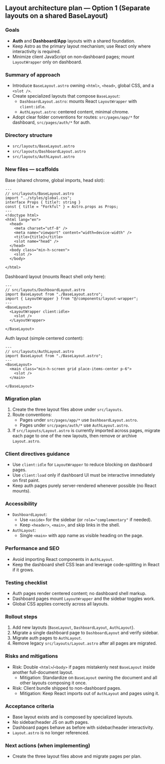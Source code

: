## Layout architecture plan — Option 1 (Separate layouts on a shared BaseLayout)

### Goals
- **Auth** and **Dashboard/App** layouts with a shared foundation.
- Keep Astro as the primary layout mechanism; use React only where interactivity is required.
- Minimize client JavaScript on non‑dashboard pages; mount `LayoutWrapper` only on dashboard.

### Summary of approach
- Introduce `BaseLayout.astro` owning `<html>`, `<head>`, global CSS, and a `<slot />`.
- Create specialized layouts that compose `BaseLayout`:
  - `DashboardLayout.astro`: mounts React `LayoutWrapper` with `client:idle`.
  - `AuthLayout.astro`: centered content, minimal chrome.
- Adopt clear folder conventions for routes: `src/pages/app/*` for dashboard, `src/pages/auth/*` for auth.

### Directory structure
- `src/layouts/BaseLayout.astro`
- `src/layouts/DashboardLayout.astro`
- `src/layouts/AuthLayout.astro`


### New files — scaffolds

Base (shared chrome, global imports, head slot):
```astro
---
// src/layouts/BaseLayout.astro
import "../styles/global.css";
interface Props { title?: string }
const { title = "Forkful" } = Astro.props as Props;
---
<!doctype html>
<html lang="en">
  <head>
    <meta charset="utf-8" />
    <meta name="viewport" content="width=device-width" />
    <title>{title}</title>
    <slot name="head" />
  </head>
  <body class="min-h-screen">
    <slot />
  </body>
  
</html>
```

Dashboard layout (mounts React shell only here):
```astro
---
// src/layouts/DashboardLayout.astro
import BaseLayout from "./BaseLayout.astro";
import { LayoutWrapper } from "@/components/layout-wrapper";
---
<BaseLayout>
  <LayoutWrapper client:idle>
    <slot />
  </LayoutWrapper>
  
</BaseLayout>
```

Auth layout (simple centered content):
```astro
---
// src/layouts/AuthLayout.astro
import BaseLayout from "./BaseLayout.astro";
---
<BaseLayout>
  <main class="min-h-screen grid place-items-center p-6">
    <slot />
  </main>
  
</BaseLayout>
```

### Migration plan
1. Create the three layout files above under `src/layouts`.
2. Route conventions:
   - Pages under `src/pages/app/*` use `DashboardLayout.astro`.
   - Pages under `src/pages/auth/*` use `AuthLayout.astro`.
3. If `src/layouts/Layout.astro` is currently imported across pages, migrate each page to one of the new layouts, then remove or archive `Layout.astro`.

### Client directives guidance
- Use `client:idle` for `LayoutWrapper` to reduce blocking on dashboard pages.
- Use `client:load` only if dashboard UI must be interactive immediately on first paint.
- Keep auth pages purely server-rendered whenever possible (no React mounts).

### Accessibility
- `DashboardLayout`:
  - Use `<aside>` for the sidebar (or `role="complementary"` if needed).
  - Keep `<header>`, `<main>`, and skip links in the shell.
- `AuthLayout`:
  - Single `<main>` with app name as visible heading on the page.


### Performance and SEO
- Avoid importing React components in `AuthLayout`.
- Keep the dashboard shell CSS lean and leverage code-splitting in React if it grows.

### Testing checklist
- Auth pages render centered content; no dashboard shell markup.
- Dashboard pages mount `LayoutWrapper` and the sidebar toggles work.
- Global CSS applies correctly across all layouts.

### Rollout steps
1. Add new layouts (`BaseLayout`, `DashboardLayout`, `AuthLayout`).
2. Migrate a single dashboard page to `DashboardLayout` and verify sidebar.
3. Migrate auth pages to `AuthLayout`.
4. Remove legacy `src/layouts/Layout.astro` after all pages are migrated.

### Risks and mitigations
- Risk: Double `<html>`/`<body>` if pages mistakenly nest `BaseLayout` inside another full-document layout.
  - Mitigation: Standardize on `BaseLayout` owning the document and all other layouts composing it once.
- Risk: Client bundle shipped to non-dashboard pages.
  - Mitigation: Keep React imports out of `AuthLayout` and pages using it.

### Acceptance criteria
- Base layout exists and is composed by specialized layouts.
- No sidebar/header JS on auth pages.
- Dashboard pages behave as before with sidebar/header interactivity.
- `Layout.astro` is no longer referenced.

### Next actions (when implementing)
- Create the three layout files above and migrate pages per plan.

